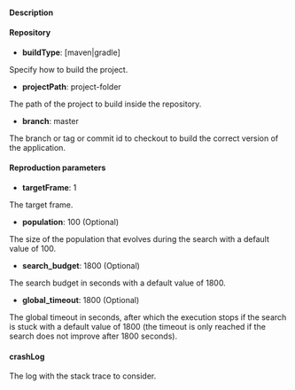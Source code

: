 #### Description

#### Repository

- **buildType**: [maven|gradle]

Specify how to build the project.

- **projectPath**: project-folder

The path of the project to build inside the repository.

- **branch**: master

The branch or tag or commit id to checkout to build the correct version of the application.

#### Reproduction parameters

- **targetFrame**: 1

 The target frame.

- **population**: 100 (Optional)

The size of the population that evolves during the search with a default value of 100.

- **search_budget**: 1800 (Optional)

The search budget in seconds with a default value of 1800.

- **global_timeout**: 1800 (Optional)

The global timeout in seconds, after which the execution stops if the search is stuck with a default value of 1800 (the timeout is only reached if the search does not improve after 1800 seconds).

#### crashLog

The log with the stack trace to consider.

